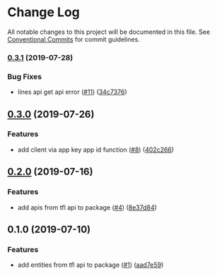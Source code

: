 # Change Log

All notable changes to this project will be documented in this file.
See [Conventional Commits](https://conventionalcommits.org) for commit guidelines.

<a name="0.3.1"></a>
### [0.3.1](https://github.com/tnc1997/dart-tfl-api-client/compare/v0.3.0...v0.3.1) (2019-07-28)


### Bug Fixes

* lines api get api error ([#11](https://github.com/tnc1997/dart-tfl-api-client/issues/11)) ([34c7376](https://github.com/tnc1997/dart-tfl-api-client/commit/34c7376))



<a name="0.3.0"></a>
## [0.3.0](https://github.com/tnc1997/dart-tfl-api-client/compare/v0.2.0...v0.3.0) (2019-07-26)


### Features

* add client via app key app id function ([#8](https://github.com/tnc1997/dart-tfl-api-client/issues/8)) ([402c266](https://github.com/tnc1997/dart-tfl-api-client/commit/402c266))



<a name="0.2.0"></a>
## [0.2.0](https://github.com/tnc1997/dart-tfl-api-client/compare/v0.1.0...v0.2.0) (2019-07-16)


### Features

* add apis from tfl api to package ([#4](https://github.com/tnc1997/dart-tfl-api-client/issues/4)) ([8e37d84](https://github.com/tnc1997/dart-tfl-api-client/commit/8e37d84))



<a name="0.1.0"></a>
## 0.1.0 (2019-07-10)


### Features

* add entities from tfl api to package ([#1](https://github.com/tnc1997/dart-tfl-api-client/issues/1)) ([aad7e59](https://github.com/tnc1997/dart-tfl-api-client/commit/aad7e59))
